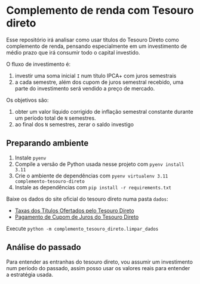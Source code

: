 # Complemento de renda com Tesouro direto

Esse repositório irá analisar como usar títulos do Tesouro Direto como complemento de renda, pensando especialmente em
um investimento de médio prazo que irá consumir todo o capital investido.

O fluxo de investimento é:

1. investir uma soma inicial `I` num título IPCA+ com juros semestrais
2. a cada semestre, além dos cupom de juros semestral recebido, uma parte do investimento será vendido a preço de
  mercado.

Os objetivos são:

1. obter um valor líquido corrigido de inflação semestral constante durante um período total de `N` semestres.
2. ao final dos `N` semestres, zerar o saldo investigo

## Preparando ambiente

1. Instale `pyenv`
2. Compile a versão de Python usada nesse projeto com `pyenv install 3.11`
3. Crie o ambiente de dependências com `pyenv virtualenv 3.11 complemento-tesouro-direto`
4. Instale as dependências com `pip install -r requirements.txt`

Baixe os dados do site oficial do tesouro direto numa pasta `dados`:
- [Taxas dos Títulos Ofertados pelo Tesouro Direto](http://www.tesourotransparente.gov.br/ckan/dataset/taxas-dos-titulos-ofertados-pelo-tesouro-direto/resource/796d2059-14e9-44e3-80c9-2d9e30b405c1)
- [Pagamento de Cupom de Juros do Tesouro Direto](http://www.tesourotransparente.gov.br/ckan/dataset/resgates-do-tesouro-direto/resource/de2af5cf-9dbd-4566-b933-da6871cce030)

Execute `python -m complemento_tesouro_direto.limpar_dados`

## Análise do passado

Para entender as entranhas do tesouro direto, vou assumir um investimento num período do passado, assim posso usar os
valores reais para entender a estratégia usada.

